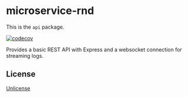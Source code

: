 # microservice-rnd

This is the `api` package.

[![codecov](https://codecov.io/gh/andersevenrud/microservice-rnd/branch/main/graph/badge.svg?token=9TR9DU12C5&flags=api)](https://codecov.io/gh/andersevenrud/microservice-rnd)

Provides a basic REST API with Express and a websocket connection for streaming logs.

## License

[Unlicense](./UNLICENSE)
